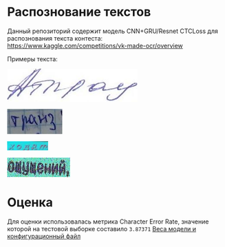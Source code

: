 # Распознование текстов

Данный репозиторий содержит модель CNN+GRU/Resnet CTCLoss для распознования текста 
контеста: https://www.kaggle.com/competitions/vk-made-ocr/overview

Примеры текста:

![](sample_img/1.jpg)

![](sample_img/2.jpg)

![](sample_img/3.jpg)

![](sample_img/4.jpg)



# Оценка

Для оценки использовалась метрика Character Error Rate, 
значение которой на тестовой выборке составило `3.87371`
[Веса модели и конфигурационный файл](https://drive.google.com/file/d/1V9UHPZG71s1Mt_N3GNVuwCgwi5OwR_ZE/view?usp=drive_link)